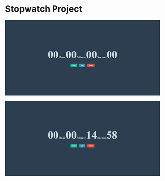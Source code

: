 # Stopwatch Project

![Stopwatch](screencapture-127-0-0-1-5500-index-html-2022-09-23-12_21_54.png)

![Stopwatch](screenshot2.png)

